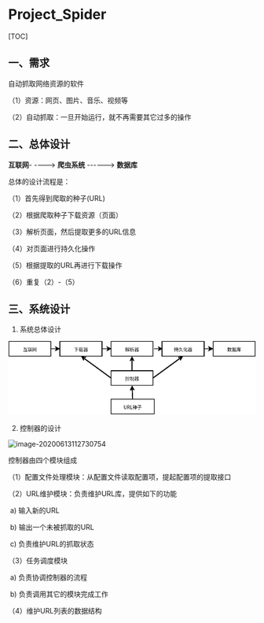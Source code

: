 # Project_Spider

[TOC]



## 一、需求

自动抓取网络资源的软件

（1）资源：网页、图片、音乐、视频等

（2）自动抓取：一旦开始运行，就不再需要其它过多的操作

## 二、总体设计

**互联网**- ----> **爬虫系统** ------> **数据库**

总体的设计流程是：

（1）首先得到爬取的种子(URL)

（2）根据爬取种子下载资源（页面）

（3）解析页面，然后提取更多的URL信息

（4）对页面进行持久化操作

（5）根据提取的URL再进行下载操作

（6）重复（2）-（5）



## 三、系统设计

1. 系统总体设计

![image-20200613112023279](https://github.com/923133781/Project_Spider/blob/master/md_picture/1.png)

2. 控制器的设计

![image-20200613112730754](/home/wch/Software/Spider/Program_Spider/md_picture/image-20200613112730754.png)

控制器由四个模块组成

（1）配置文件处理模块：从配置文件读取配置项，提起配置项的提取接口

（2）URL维护模块：负责维护URL库，提供如下的功能

​		a) 输入新的URL

​		b) 输出一个未被抓取的URL

​		c) 负责维护URL的抓取状态

（3）任务调度模块

​		a) 负责协调控制器的流程

​		b) 负责调用其它的模块完成工作

（4）维护URL列表的数据结构
